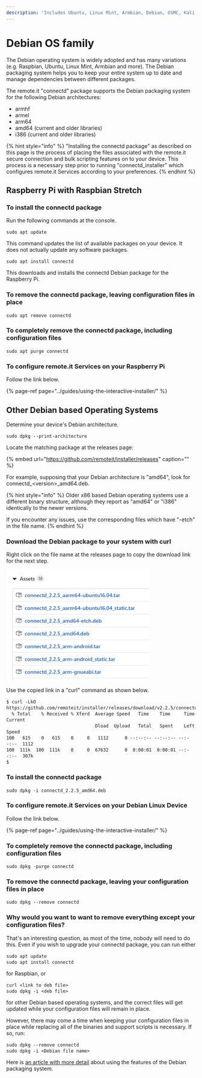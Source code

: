 ```yaml
---
description: 'Includes Ubuntu, Linux Mint, Armbian, Debian, OSMC, Kali and more.'
---
```


# Debian OS family

The Debian operating system is widely adopted and has many variations \(e.g. Raspbian, Ubuntu, Linux Mint, Armbian and more\). The Debian packaging system helps you to keep your entire system up to date and manage dependencies between different packages.

The remote.it "connectd" package supports the Debian packaging system for the following Debian architectures:

* armhf
* armel
* arm64
* amd64 \(current and older libraries\)
* i386 \(current and older libraries\)

{% hint style="info" %}
"Installing the connectd package" as described on this page is the process of placing the files associated with the remote.it secure connection and bulk scripting features on to your device. This process is a necessary step prior to running "connectd\_installer" which configures remote.it Services according to your preferences.
{% endhint %}

## Raspberry Pi with Raspbian Stretch

### To install the connectd package

Run the following commands at the console.

```text
sudo apt update
```

This command updates the list of available packages on your device. It does not actually update any software packages.

```text
sudo apt install connectd
```

This downloads and installs the connectd Debian package for the Raspberry Pi.

### To remove the connectd package, leaving configuration files in place

```text
sudo apt remove connectd
```

### To completely remove the connectd package, including configuration files

```text
sudo apt purge connectd
```

### To configure remote.it Services on your Raspberry Pi

Follow the link below.

{% page-ref page="../guides/using-the-interactive-installer/" %}

## Other Debian based Operating Systems

Determine your device's Debian architecture.

```text
sudo dpkg --print-architecture
```

Locate the matching package at the releases page:

{% embed url="https://github.com/remoteit/installer/releases" caption="" %}

For example, supposing that your Debian architecture is "amd64", look for connectd\_&lt;version&gt;\_amd64.deb.

{% hint style="info" %}
Older x86 based Debian operating systems use a different binary structure, although they report as "amd64" or "i386" identically to the newer versions.

If you encounter any issues, use the corresponding files which have "-etch" in the file name.
{% endhint %}

### Download the Debian package to your system with curl

Right click on the file name at the releases page to copy the download link for the next step.

![](../.gitbook/assets/image%20%2888%29.png)

Use the copied link in a "curl" command as shown below.

```text
$ curl -LkO https://github.com/remoteit/installer/releases/download/v2.2.5/connectd_2.2.5_amd64.deb
  % Total    % Received % Xferd  Average Speed   Time    Time     Time  Current
                                 Dload  Upload   Total   Spent    Left  Speed
100   615    0   615    0     0   1112      0 --:--:-- --:--:-- --:--:--  1112
100  111k  100  111k    0     0  67632      0  0:00:01  0:00:01 --:--:--  307k
$
```

### To install the connectd package

```text
sudo dpkg -i connectd_2.2.5_amd64.deb
```

### To configure remote.it Services on your Debian Linux Device

Follow the link below.

{% page-ref page="../guides/using-the-interactive-installer/" %}

### To completely remove the connectd package, including configuration files

```text
sudo dpkg -purge connectd
```

### To remove the connectd package, leaving your configuration files in place

```text
sudo dpkg --remove connectd
```

### Why would you want to want to remove everything except your configuration files?

That's an interesting question, as most of the time, nobody will need to do this. Even if you wish to upgrade your connectd package, you can run either

```text
sudo apt update
sudo apt install connectd
```

for Raspbian, or

```text
curl <link to deb file>
sudo dpkg -i <deb file>
```

for other Debian based operating systems, and the correct files will get updated while your configuration files will remain in place.

However, there may come a time when keeping your configuration files in place while replacing all of the binaries and support scripts is necessary. If so, run:

```text
sudo dpkg --remove connectd
sudo dpkg -i <Debian file name>
```

Here is [an article with more detail](https://askubuntu.com/questions/187888/what-is-the-correct-way-to-completely-remove-an-application#187891) about using the features of the Debian packaging system.

